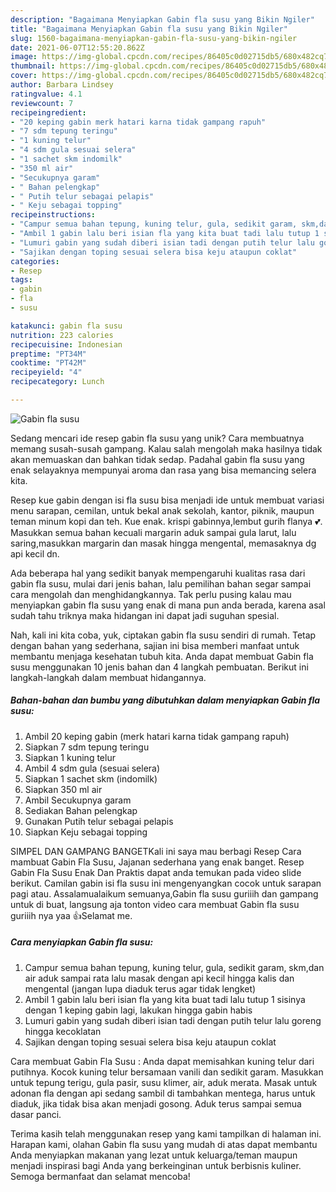 ```yaml
---
description: "Bagaimana Menyiapkan Gabin fla susu yang Bikin Ngiler"
title: "Bagaimana Menyiapkan Gabin fla susu yang Bikin Ngiler"
slug: 1560-bagaimana-menyiapkan-gabin-fla-susu-yang-bikin-ngiler
date: 2021-06-07T12:55:20.862Z
image: https://img-global.cpcdn.com/recipes/86405c0d02715db5/680x482cq70/gabin-fla-susu-foto-resep-utama.jpg
thumbnail: https://img-global.cpcdn.com/recipes/86405c0d02715db5/680x482cq70/gabin-fla-susu-foto-resep-utama.jpg
cover: https://img-global.cpcdn.com/recipes/86405c0d02715db5/680x482cq70/gabin-fla-susu-foto-resep-utama.jpg
author: Barbara Lindsey
ratingvalue: 4.1
reviewcount: 7
recipeingredient:
- "20 keping gabin merk hatari karna tidak gampang rapuh"
- "7 sdm tepung teringu"
- "1 kuning telur"
- "4 sdm gula sesuai selera"
- "1 sachet skm indomilk"
- "350 ml air"
- "Secukupnya garam"
- " Bahan pelengkap"
- " Putih telur sebagai pelapis"
- " Keju sebagai topping"
recipeinstructions:
- "Campur semua bahan tepung, kuning telur, gula, sedikit garam, skm,dan air aduk sampai rata lalu masak dengan api kecil hingga kalis dan mengental (jangan lupa diaduk terus agar tidak lengket)"
- "Ambil 1 gabin lalu beri isian fla yang kita buat tadi lalu tutup 1 sisinya dengan 1 keping gabin lagi, lakukan hingga gabin habis"
- "Lumuri gabin yang sudah diberi isian tadi dengan putih telur lalu goreng hingga kecoklatan"
- "Sajikan dengan toping sesuai selera bisa keju ataupun coklat"
categories:
- Resep
tags:
- gabin
- fla
- susu

katakunci: gabin fla susu 
nutrition: 223 calories
recipecuisine: Indonesian
preptime: "PT34M"
cooktime: "PT42M"
recipeyield: "4"
recipecategory: Lunch

---
```



![Gabin fla susu](https://img-global.cpcdn.com/recipes/86405c0d02715db5/680x482cq70/gabin-fla-susu-foto-resep-utama.jpg)

Sedang mencari ide resep gabin fla susu yang unik? Cara membuatnya memang susah-susah gampang. Kalau salah mengolah maka hasilnya tidak akan memuaskan dan bahkan tidak sedap. Padahal gabin fla susu yang enak selayaknya mempunyai aroma dan rasa yang bisa memancing selera kita.

Resep kue gabin dengan isi fla susu bisa menjadi ide untuk membuat variasi menu sarapan, cemilan, untuk bekal anak sekolah, kantor, piknik, maupun teman minum kopi dan teh. Kue enak. krispi gabinnya,lembut gurih flanya 💕. Masukkan semua bahan kecuali margarin aduk sampai gula larut, lalu saring,masukkan margarin dan masak hingga mengental, memasaknya dg api kecil dn.

Ada beberapa hal yang sedikit banyak mempengaruhi kualitas rasa dari gabin fla susu, mulai dari jenis bahan, lalu pemilihan bahan segar sampai cara mengolah dan menghidangkannya. Tak perlu pusing kalau mau menyiapkan gabin fla susu yang enak di mana pun anda berada, karena asal sudah tahu triknya maka hidangan ini dapat jadi suguhan spesial.


Nah, kali ini kita coba, yuk, ciptakan gabin fla susu sendiri di rumah. Tetap dengan bahan yang sederhana, sajian ini bisa memberi manfaat untuk membantu menjaga kesehatan tubuh kita. Anda dapat membuat Gabin fla susu menggunakan 10 jenis bahan dan 4 langkah pembuatan. Berikut ini langkah-langkah dalam membuat hidangannya.

<!--inarticleads1-->

##### Bahan-bahan dan bumbu yang dibutuhkan dalam menyiapkan Gabin fla susu:

1. Ambil 20 keping gabin (merk hatari karna tidak gampang rapuh)
1. Siapkan 7 sdm tepung teringu
1. Siapkan 1 kuning telur
1. Ambil 4 sdm gula (sesuai selera)
1. Siapkan 1 sachet skm (indomilk)
1. Siapkan 350 ml air
1. Ambil Secukupnya garam
1. Sediakan  Bahan pelengkap
1. Gunakan  Putih telur sebagai pelapis
1. Siapkan  Keju sebagai topping


SIMPEL DAN GAMPANG BANGETKali ini saya mau berbagi Resep Cara mambuat Gabin Fla Susu, Jajanan sederhana yang enak banget. Resep Gabin Fla Susu Enak Dan Praktis dapat anda temukan pada video slide berikut. Camilan gabin isi fla susu ini mengenyangkan cocok untuk sarapan pagi atau. Assalamualaikum semuanya,Gabin fla susu guriiih dan gampang untuk di buat, langsung aja tonton video cara membuat Gabin fla susu guriiih nya yaa 👍Selamat me. 

<!--inarticleads2-->

##### Cara menyiapkan Gabin fla susu:

1. Campur semua bahan tepung, kuning telur, gula, sedikit garam, skm,dan air aduk sampai rata lalu masak dengan api kecil hingga kalis dan mengental (jangan lupa diaduk terus agar tidak lengket)
1. Ambil 1 gabin lalu beri isian fla yang kita buat tadi lalu tutup 1 sisinya dengan 1 keping gabin lagi, lakukan hingga gabin habis
1. Lumuri gabin yang sudah diberi isian tadi dengan putih telur lalu goreng hingga kecoklatan
1. Sajikan dengan toping sesuai selera bisa keju ataupun coklat


Cara membuat Gabin Fla Susu : Anda dapat memisahkan kuning telur dari putihnya. Kocok kuning telur bersamaan vanili dan sedikit garam. Masukkan untuk tepung terigu, gula pasir, susu klimer, air, aduk merata. Masak untuk adonan fla dengan api sedang sambil di tambahkan mentega, harus untuk diaduk, jika tidak bisa akan menjadi gosong. Aduk terus sampai semua dasar panci. 

Terima kasih telah menggunakan resep yang kami tampilkan di halaman ini. Harapan kami, olahan Gabin fla susu yang mudah di atas dapat membantu Anda menyiapkan makanan yang lezat untuk keluarga/teman maupun menjadi inspirasi bagi Anda yang berkeinginan untuk berbisnis kuliner. Semoga bermanfaat dan selamat mencoba!
